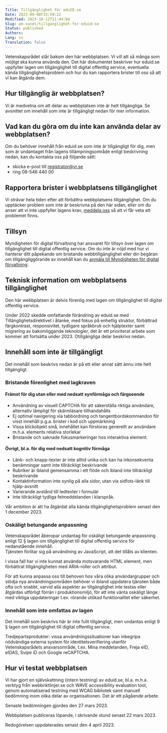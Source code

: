 ```yaml
---
Title: Tillgänglighet för eduID.se
Date: 2023-09-08T15:59:22
Modified: 2023-10-12T11:44:04
Slug: om-sunet/tillganglighet-for-eduid-se
Status: published
Authors: 
Lang: sv
Translation: false
---
```


Vetenskapsrådet står bakom den här webbplatsen. Vi vill att så många som möjligt ska kunna använda den. Det här dokumentet beskriver hur eduid.se uppfyller lagen om tillgänglighet till digital offentlig service, eventuella kända tillgänglighetsproblem och hur du kan rapportera brister till oss så att vi kan åtgärda dem.

## Hur tillgänglig är webbplatsen?

Vi är medvetna om att delar av webbplatsen inte är helt tillgängliga. Se avsnittet om innehåll som inte är tillgängligt nedan för mer information.

## Vad kan du göra om du inte kan använda delar av webbplatsen?

Om du behöver innehåll från eduid.se som inte är tillgängligt för dig, men som är undantaget från lagens tillämpningsområde enligt beskrivning nedan, kan du kontakta oss på följande sätt:

* skicka e-post till [registrator@vr.se](mailto:registrator@vr.se)
* ring 08-546 440 00

## Rapportera brister i webbplatsens tillgänglighet

Vi strävar hela tiden efter att förbättra webbplatsens tillgänglighet. Om du upptäcker problem som inte är beskrivna på den här sidan, eller om du anser att vi inte uppfyller lagens krav, [meddela oss](https://www.vr.se/tillganglighetsbrister) så att vi får veta att problemet finns.

## Tillsyn

Myndigheten för digital förvaltning har ansvaret för tillsyn över lagen om tillgänglighet till digital offentlig service. Om du inte är nöjd med hur vi hanterar ditt påpekande om bristande webbtillgänglighet eller din begäran om tillgängliggörande av innehåll kan du [anmäla till Myndigheten för digital förvaltning](https://www.digg.se/tdosanmalan).

## Teknisk information om webbplatsens tillgänglighet

Den här webbplatsen är delvis förenlig med lagen om tillgänglighet till digital offentlig service.

Under 2022 skedde omfattande förändring av eduid.se med Tillänglighetsdirektivet i åtanke, med fokus på enhetlig struktur, förbättrad färgkontrast, responsivitet, tydligare språkbruk och hjälptexter samt migrering av bakomliggande teknologier, det är ett prioriterat arbete som kommer att fortsätta under 2023. Otillgängliga delar beskrivs nedan.

## Innehåll som inte är tillgängligt

Det innehåll som beskrivs nedan är på ett eller annat sätt ännu inte helt tillgängligt.

### Bristande förenlighet med lagkraven

#### Främst för dig utan eller med nedsatt synförmåga och färgseende

* Användning av visuell CAPTCHA för att säkerställa riktiga användare, alternativ lämpligt för skärmläsare tillhandahålls
* Ej optimal navigering via tabbordning och tangentbordskommandon för visst innehåll p.g.a. brister i kod och uppmärkning
* Vissa klickobjekt små, innehållet kan förstoras generellt av användare m.h.a. elements relativa storlekar
* Bristande och saknade fokusmarkeringar hos interaktiva element.

#### Övrigt, bl.a. för dig med nedsatt kognitiv förmåga

* Länk- och knapp-texter är inte alltid unika och kan ha inkonsekventa benämningar samt inte tillräckligt beskrivande
* Rubriker är ibland gemensamma i ett flöde och ibland inte tillräckligt beskrivande
* Kontaktinformation inte synlig på alla sidor, utan via sidfots-länk till hjälp-avsnitt
* Varierande avstånd till ledtexter i formulär
* Inte tillräckligt tydliga felmeddelanden i klarspråk.

Vår ambition är att ha åtgärdat alla kända tillgänglighetsproblem senast den 1 december 2023.

### Oskäligt betungande anpassning

Vetenskapsrådet åberopar undantag för oskäligt betungande anpassning enligt 12 § lagen om tillgänglighet till digital offentlig service för nedanstående innehåll.  
Tjänsten förlitar sig på användning av JavaScript, att det tillåts av klienten.

I vissa fall har vi inte kunnat använda motsvarande HTML element, men förbättrat tillgängligheten med ARIA-roller och attribut.

För att kunna anpassa oss till behoven hos våra olika användargrupper och stödja nya användningsområden behöver vi ibland uppdatera tjänsten både ofta och snabbt, varvid alla aspekter av tillgänglighet inte testas eller åtgärdas utförligt förrän i produktionsmiljö, för att inte vänta oskäligt länge med viktiga uppdateringar t.ex. rörande utökad funktionalitet eller säkerhet.

### Innehåll som inte omfattas av lagen

Det innehåll som beskrivs här är inte fullt tillgängligt, men undantas enligt 9 § lagen om tillgänglighet till digital offentlig service.

Tredjepartsprodukter: vissa användningssituationer kan inbegripa nödvändiga externa system för identitetsverifiering utanför Vetenskapsrådets ansvarsområde, t.ex. Mina meddelanden, Freja eID, eIDAS, Svipe iD och Google reCAPTCHA.

## Hur vi testat webbplatsen

Vi har gjort en självskattning (intern testning) av eduid.se, bl.a. m.h.a. verktyg från webbriktlinjer.se och WAVE accessibility evaluation tool, genom automatiserad testning med WCAG bibliotek samt manuell bedömning inom olika delar av organisationen. Det är ett pågående arbete.

Senaste bedömningen gjordes den 27 mars 2023.

Webbplatsen publiceras löpande, i skrivande stund senast 22 mars 2023.

Redogörelsen uppdaterades senast den 4 april 2023.

